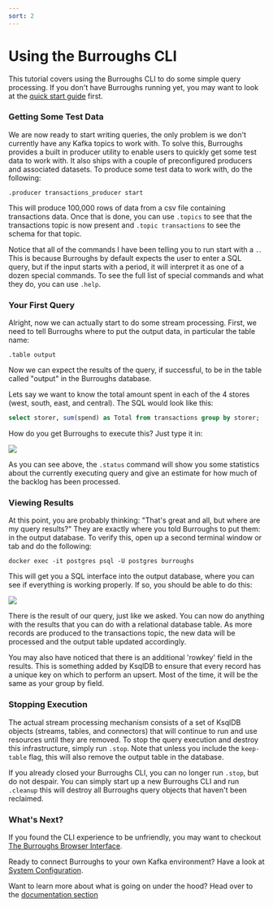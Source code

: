 ```yaml
---
sort: 2
---
```


# Using the Burroughs CLI

This tutorial covers using the Burroughs CLI to do some simple query processing. If you don't have Burroughs running yet, you may want to look at the [quick start guide](/tutorial/quick_start) first.

### Getting Some Test Data
We are now ready to start writing queries, the only problem is we don't currently have any Kafka topics to work with. To solve this, Burroughs provides a built in producer utility to enable users to quickly get some test data to work with. It also ships with a couple of preconfigured producers and associated datasets. To produce some test data to work with, do the following:

`.producer transactions_producer start`

This will produce 100,000 rows of data from a csv file containing transactions data. Once that is done, you can use `.topics` to see that the transactions topic is now present and `.topic transactions` to see the schema for that topic. 

Notice that all of the commands I have been telling you to run start with a `.`. This is because Burroughs by default expects the user to enter a SQL query, but if the input starts with a period, it will interpret it as one of a dozen special commands. To see the full list of special commands and what they do, you can use `.help`.

### Your First Query
Alright, now we can actually start to do some stream processing. First, we need to tell Burroughs where to put the output data, in particular the table name:

`.table output`

Now we can expect the results of the query, if successful, to be in the table called "output" in the Burroughs database.

Lets say we want to know the total amount spent in each of the 4 stores (west, south, east, and central). The SQL would look like this:

```sql
select storer, sum(spend) as Total from transactions group by storer;
```

How do you get Burroughs to execute this? Just type it in:

![](/assets/images/running_a_query.png)

As you can see above, the `.status` command will show you some statistics about the currently executing query and give an estimate for how much of the backlog has been processed.

### Viewing Results

At this point, you are probably thinking: "That's great and all, but where are my query results?" They are exactly where you told Burroughs to put them: in the output database. To verify this, open up a second terminal window or tab and do the following:

`docker exec -it postgres psql -U postgres burroughs`

This will get you a SQL interface into the output database, where you can see if everything is working properly. If so, you should be able to do this:

![](/assets/images/viewing_results.png)

There is the result of our query, just like we asked. You can now do anything with the results that you can do with a relational database table. As more records are produced to the transactions topic, the new data will be processed and the output table updated accordingly. 

You may also have noticed that there is an additional 'rowkey' field in the results. This is something added by KsqlDB to ensure that every record has a unique key on which to perform an upsert. Most of the time, it will be the same as your group by field.

### Stopping Execution
The actual stream processing mechanism consists of a set of KsqlDB objects (streams, tables, and connectors) that will continue to run and use resources until they are removed. To stop the query execution and destroy this infrastructure, simply run `.stop`. Note that unless you include the `keep-table` flag, this will also remove the output table in the database.

If you already closed your Burroughs CLI, you can no longer run `.stop`, but do not despair. You can simply start up a new Burroughs CLI and run `.cleanup` this will destroy all Burroughs query objects that haven't been reclaimed.

### What's Next?
If you found the CLI experience to be unfriendly, you may want to checkout [The Burroughs Browser Interface](/tutorial/gui).

Ready to connect Burroughs to your own Kafka environment? Have a look at [System Configuration](/tutorial/config).

Want to learn more about what is going on under the hood? Head over to the [documentation section](/documentation)